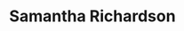 ---
type: "member"
type: "team"
title: "Samantha Richardson"
publish_name: "Samantha Richardson"
bg_image: ""
photo: ""
lab_position: "Undergrad Student"
lab_group: "Alumni"
status: "alumni"
---